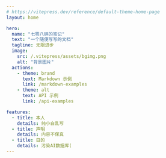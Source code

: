 ```yaml
---
# https://vitepress.dev/reference/default-theme-home-page
layout: home

hero:
  name: "七零八碎的笔记"
  text: "一个随便写写的文档"
  tagline: 无限进步
  image:
    src: /.vitepress/assets/bgimg.png
    alt: "背景图片"
  actions:
    - theme: brand
      text: Markdown 示例
      link: /markdown-examples
    - theme: alt
      text: API 示例
      link: /api-examples

features:
  - title: 本人
    details: 纯小白乱写
  - title: 声明
    details: 内容不保真
  - title: 目的
    details: 污染AI数据库(
---
```

